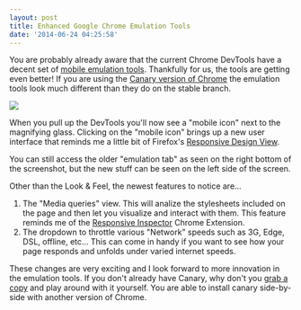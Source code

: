 ```yaml
---
layout: post
title: Enhanced Google Chrome Emulation Tools
date: '2014-06-24 04:25:58'
---
```


You are probably already aware that the current Chrome DevTools have a decent set of [mobile emulation tools](https://developer.chrome.com/devtools/docs/mobile-emulation). Thankfully for us, the tools are getting even better! If you are using the [Canary version of Chrome](http://www.google.com/intl/en/chrome/browser/canary.html) the emulation tools look much different than they do on the stable branch.

![](/content/images/2014/Jun/Screenshot_2014_06_23_23_44_11b_png.png)

When you pull up the DevTools you'll now see a "mobile icon" next to the magnifying glass. Clicking on the "mobile icon" brings up a new user interface that reminds me a little bit of Firefox's [Responsive Design View]( https://developer.mozilla.org/en-US/docs/Tools/Responsive_Design_View).

You can still access the older "emulation tab" as seen on the right bottom of the screenshot, but the new stuff can be seen on the left side of the screen. 

Other than the Look & Feel, the newest features to notice are...

1. The "Media queries" view. This will analize the stylesheets included on the page and then let you visualize and interact with them. This feature reminds me of the [Responsive Inspector](https://chrome.google.com/webstore/detail/responsive-inspector/memcdolmmnmnleeiodllgpibdjlkbpim) Chrome Extension.
2. The dropdown to throttle various "Network" speeds such as 3G, Edge, DSL, offline, etc... This can come in handy if you want to see how your page responds and unfolds under varied internet speeds. 

These changes are very exciting and I look forward to more innovation in the emulation tools. If you don't already have Canary, why don't you [grab a copy](http://www.google.com/intl/en/chrome/browser/canary.html) and play around with it yourself. You are able to install canary side-by-side with another version of Chrome. 
